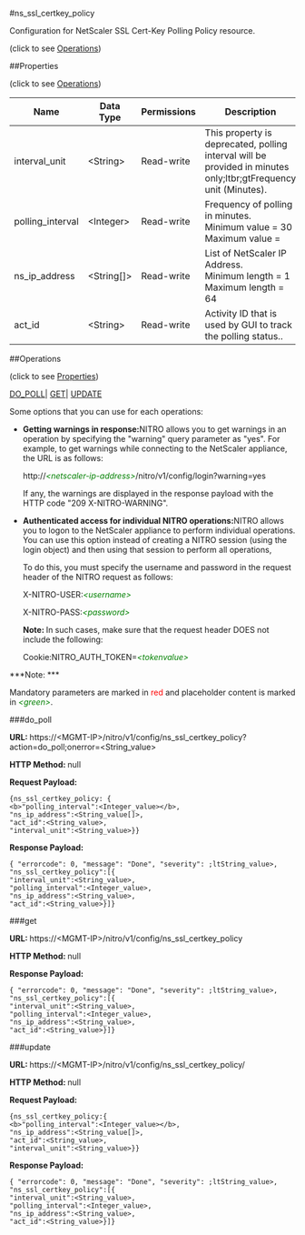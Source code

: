 #ns_ssl_certkey_policy



Configuration for NetScaler SSL Cert-Key Polling Policy resource.

<span>(click to see [Operations](#operations))</span>



##Properties 

<span>(click to see [Operations](#operations))</span>





<table><thead><tr><th>Name</th><th>Data Type</th><th>Permissions</th><th>Description</th></tr></thead><tbody><tr><td>interval_unit</td><td>&lt;String></td><td>Read-write</td><td>This property is deprecated, polling interval will be provided in minutes only;ltbr;gtFrequency unit (Minutes).</td></tr><tr><td>polling_interval</td><td>&lt;Integer></td><td>Read-write</td><td>Frequency of polling in minutes.<br>Minimum value = 30<br>Maximum value =</td></tr><tr><td>ns_ip_address</td><td>&lt;String[]></td><td>Read-write</td><td>List of NetScaler IP Address.<br>Minimum length = 1<br>Maximum length = 64</td></tr><tr><td>act_id</td><td>&lt;String></td><td>Read-write</td><td>Activity ID that is used by GUI to track the polling status..</td></tr></tbody></table>

##Operations 

<span>(click to see [Properties](#properties))</span>





[DO_POLL](#do)| [GET](#get)| [UPDATE](#update)





Some options that you can use for each operations:

<ul><li><p><b>Getting warnings in response:</b>NITRO allows you to get warnings in an operation by specifying the "warning" query parameter as "yes". For example, to get warnings while connecting to the NetScaler appliance, the URL is as follows:</p><p>http://<span style="color:green;font-style:italic;">&lt;netscaler-ip-address&gt;</span>/nitro/v1/config/login?warning=yes</p><p>If any, the warnings are displayed in the response payload with the HTTP code "209 X-NITRO-WARNING".</p></li><li><p><b>Authenticated access for individual NITRO operations:</b>NITRO allows you to logon to the NetScaler appliance to perform individual operations. You can use this option instead of creating a NITRO session (using the login object) and then using that session to perform all operations,</p><p>To do this, you must specify the username and password in the request header of the NITRO request as follows:</p><p>X-NITRO-USER:<span style="color:green;font-style:italic;">&lt;username&gt;</span></p><p>X-NITRO-PASS:<span style="color:green;font-style:italic;">&lt;password&gt;</span></p><p><b>Note: </b>In such cases, make sure that the request header DOES not include the following:</p><p>Cookie:NITRO_AUTH_TOKEN=<span style="color:green;font-style:italic;">&lt;tokenvalue&gt;</span></p></li></ul>







***Note: *** 

Mandatory parameters are marked in <span style="color:#FF0000;">red</span> and placeholder content is marked in <span style="color:green;font-style:italic">&lt;green&gt;</span>.



###do_poll







<b>URL: </b>https://&lt;MGMT-IP&gt;/nitro/v1/config/ns_ssl_certkey_policy?action=do_poll;onerror=&lt;String_value&gt;

<b>HTTP Method: </b>null

<b>Request Payload: </b>
```
{ns_ssl_certkey_policy: {
<b>"polling_interval":<Integer_value></b>,
"ns_ip_address":<String_value[]>,
"act_id":<String_value>,
"interval_unit":<String_value>}}
```

<b>Response Payload: </b>
```
{ "errorcode": 0, "message": "Done", "severity": ;ltString_value>, "ns_ssl_certkey_policy":[{
"interval_unit":<String_value>,
"polling_interval":<Integer_value>,
"ns_ip_address":<String_value>,
"act_id":<String_value>}]}
```







###get







<b>URL: </b>https://&lt;MGMT-IP&gt;/nitro/v1/config/ns_ssl_certkey_policy

<b>HTTP Method: </b>null

<b>Response Payload: </b>
```
{ "errorcode": 0, "message": "Done", "severity": ;ltString_value>, "ns_ssl_certkey_policy":[{
"interval_unit":<String_value>,
"polling_interval":<Integer_value>,
"ns_ip_address":<String_value>,
"act_id":<String_value>}]}
```







###update







<b>URL: </b>https://&lt;MGMT-IP&gt;/nitro/v1/config/ns_ssl_certkey_policy/

<b>HTTP Method: </b>null

<b>Request Payload: </b>
```
{ns_ssl_certkey_policy:{
<b>"polling_interval":<Integer_value></b>,
"ns_ip_address":<String_value[]>,
"act_id":<String_value>,
"interval_unit":<String_value>}}
```

<b>Response Payload: </b>
```
{ "errorcode": 0, "message": "Done", "severity": ;ltString_value>, "ns_ssl_certkey_policy":[{
"interval_unit":<String_value>,
"polling_interval":<Integer_value>,
"ns_ip_address":<String_value>,
"act_id":<String_value>}]}
```







